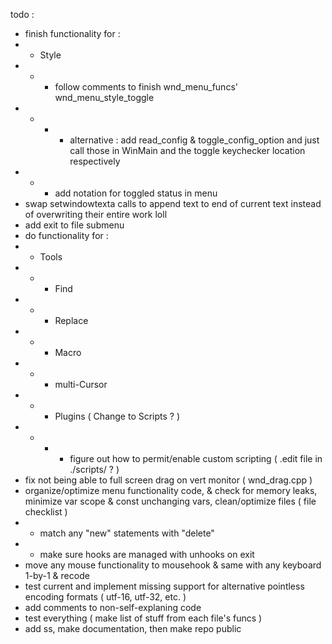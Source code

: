 todo :
- finish functionality for :
- - Style
- - - follow comments to finish wnd_menu_funcs' wnd_menu_style_toggle
- - - - alternative : add read_config & toggle_config_option and just call those in WinMain and the toggle keychecker location respectively
- - - add notation for toggled status in menu
- swap setwindowtexta calls to append text to end of current text instead of overwriting their entire work loll
- add exit to file submenu
- do functionality for :
- - Tools
- - - Find
- - - Replace
- - - Macro
- - - multi-Cursor
- - - Plugins ( Change to Scripts ? )
- - - - figure out how to permit/enable custom scripting ( .edit file in ./scripts/ ? )
- fix not being able to full screen drag on vert monitor ( wnd_drag.cpp )
- organize/optimize menu functionality code, & check for memory leaks, minimize var scope & const unchanging vars, clean/optimize files ( file checklist )
- - match any "new" statements with "delete"
- - make sure hooks are managed with unhooks on exit
- move any mouse functionality to mousehook & same with any keyboard 1-by-1 & recode
- test current and implement missing support for alternative pointless encoding formats ( utf-16, utf-32, etc. )
- add comments to non-self-explaning code
- test everything ( make list of stuff from each file's funcs )
- add ss, make documentation, then make repo public
